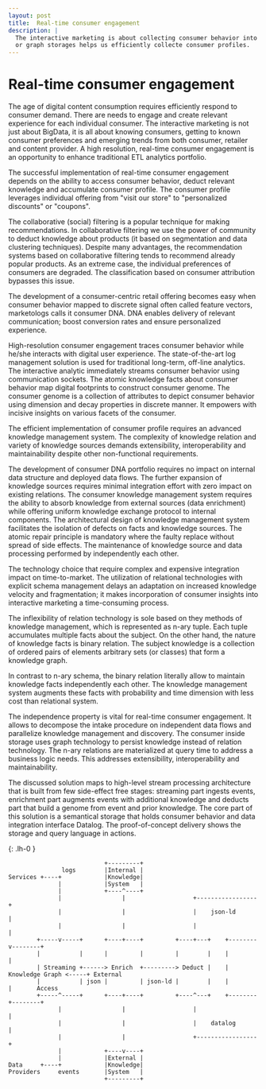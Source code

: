 ```yaml
---
layout: post
title:  Real-time consumer engagement
description: |
  The interactive marketing is about collecting consumer behavior into discrete signals often called feature vectors, marketologs calls it consumer DNA that enables delivery of relevant communication; boost conversion rates and ensure personalized experience. Usage of knowledge management systems
  or graph storages helps us efficiently collecte consumer profiles.
---
```


# Real-time consumer engagement

The age of digital content consumption requires efficiently respond to consumer demand. There are needs to engage and create relevant experience for each individual consumer. The interactive marketing is not just about BigData, it is all about knowing consumers, getting to known consumer preferences and emerging trends from both consumer, retailer and content provider. A high resolution, real-time consumer engagement is an opportunity to enhance traditional ETL analytics portfolio.

The successful implementation of real-time consumer engagement depends on the ability to access consumer behavior, deduct relevant knowledge and accumulate consumer profile. The consumer profile leverages individual offering from "visit our store" to "personalized discounts" or "coupons".

The collaborative (social) filtering is a popular technique for making recommendations. In collaborative filtering we use the power of community to deduct knowledge about products (it based on segmentation and data clustering techniques). Despite many advantages, the recommendation systems based on collaborative filtering tends to recommend already popular products. As an extreme case, the individual preferences of consumers are degraded. The classification based on consumer attribution bypasses this issue.

The development of a consumer-centric retail offering becomes easy when consumer behavior mapped to discrete signal often called feature vectors, marketologs calls it consumer DNA. DNA enables delivery of relevant communication; boost conversion rates and ensure personalized experience.

High-resolution consumer engagement traces consumer behavior while he/she interacts with digital user experience. The state-of-the-art log management solution is used for traditional long-term, off-line analytics. The interactive analytic immediately streams consumer behavior using communication sockets. The atomic knowledge facts about consumer behavior map digital footprints to construct consumer genome. The consumer genome is a collection of attributes to depict consumer behavior using dimension and decay properties in discrete manner. It empowers with incisive insights on various facets of the consumer.

The efficient implementation of consumer profile requires an advanced knowledge management system. The complexity of knowledge relation and variety of knowledge sources demands extensibility, interoperability and maintainability despite other non-functional requirements.

The development of consumer DNA portfolio requires no impact on internal data structure and deployed data flows. The further expansion of knowledge sources requires minimal integration effort with zero impact on existing relations. The consumer knowledge management system requires the ability to absorb knowledge from external sources (data enrichment) while offering uniform knowledge exchange protocol to internal components. The architectural design of knowledge management system facilitates the isolation of defects on facts and knowledge sources. The atomic repair principle is mandatory where the faulty replace without spread of side effects. The maintenance of knowledge source and data processing performed by independently each other.

The technology choice that require complex and expensive integration impact on time-to-market. The utilization of relational technologies with explicit schema management delays an adaptation on increased knowledge velocity and fragmentation; it makes incorporation of consumer insights into interactive marketing a time-consuming process.

The inflexibility of relation technology is sole based on they methods of knowledge management, which is represented as n-ary tuple. Each tuple accumulates multiple facts about the subject. On the other hand, the nature of knowledge facts is binary relation. The subject knowledge is a collection of ordered pairs of elements arbitrary sets (or classes) that form a knowledge graph.

In contrast to n-ary schema, the binary relation literally allow to maintain knowledge facts independently each other. The knowledge management system augments these facts with probability and time dimension with less cost than relational system.

The independence property is vital for real-time consumer engagement. It allows to decompose the intake procedure on independent data flows and parallelize knowledge management and discovery. The consumer inside storage uses graph technology to persist knowledge instead of relation technology. The n-ary relations are materialized at query time to address a business logic needs. This addresses extensibility, interoperability and maintainability.

The discussed solution maps to high-level stream processing architecture that is built from few side-effect free stages: streaming part ingests events, enrichment part augments events with additional knowledge and deducts part that build a genome from event and prior knowledge.  The core part of this solution is a semantical storage that holds consumer behavior and data integration interface Datalog. The proof-of-concept delivery shows the storage and query language in actions.

{: .lh-0 }
```
                           +---------+
               logs        |Internal |
Services +----+            |Knowledge|
              |            |System   |
              |            +----^----+
              |                 |                   +-----------------+
              |                 |                   |    json-ld      |
              |                 |                   |                 |
        +-----v-----+      +----+----+         +----+---+    +--------v--------+
        |           |      |         |         |        |    |                 |
        | Streaming +------> Enrich  +---------> Deduct |    | Knowledge Graph <-----+ External
        |           | json |         | json-ld |        |    |                 |       Access
        +-----^-----+      +----+----+         +----^---+    +--------+--------+
              |                 |                   |                 |
              |                 |                   |    datalog      |
              |                 |                   +-----------------+
              |            +----v----+
              |            |External |
Data     +----+            |Knowledge|
Providers     events       |System   |
                           +---------+
```



